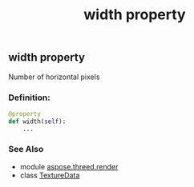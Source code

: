 ﻿---
title: width property
second_title: Aspose.3D for Python via .NET API References
description: 
type: docs
weight: 120
url: /python-net/aspose.threed.render/texturedata/width/
is_root: false
---

## width property


Number of horizontal pixels
### Definition:
```python
@property
def width(self):
    ...
```

### See Also
* module [aspose.threed.render](../../)
* class [TextureData](/3d/python-net/aspose.threed.render/texturedata)
